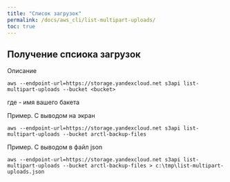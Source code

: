 ```yaml
---
title: "Список загрузок"
permalink: /docs/aws_cli/list-multipart-uploads/
toc: true
---
```


## Получение спсиока загрузок

Описание
```
aws --endpoint-url=https://storage.yandexcloud.net s3api list-multipart-uploads --bucket <bucket>
```
где <bucket> - имя вашего бакета


Пример. С выводом на экран
```
aws --endpoint-url=https://storage.yandexcloud.net s3api list-multipart-uploads --bucket arctl-backup-files
```

Пример. С выводом в файл json
```
aws --endpoint-url=https://storage.yandexcloud.net s3api list-multipart-uploads --bucket arctl-backup-files > c:\tmp\list-multipart-uploads.json
```

